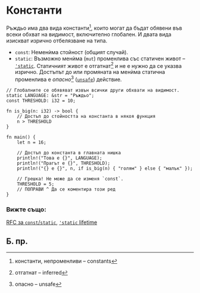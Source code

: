 # Константи

Ръждьо има два вида константи[^constants], които могат да бъдат обявени във
всеки обхват на видимост, включително глобален. И двата вида изискват изрично
отбелязване на типа.

* `const`: Неменѝма стойност (общият случай).
* `static`: Възможно менѝма (`mut`) променлива със статичен живот –
  [`'static`][static]. Статичният живот е отгатнат[^inferred] и не е нужно да
  се указва изрично. Достъпът до или промяната на менѝма статична променлива е
  *опасно*[^unsafe] ([`unsafe`][unsafe]) действие.

```rust,editable,ignore,mdbook-runnable
// Глобалните се обявяват извън всички други обхвати на видимост.
static LANGUAGE: &str = "Ръждьо";
const THRESHOLD: i32 = 10;

fn is_big(n: i32) -> bool {
    // Достъп до стойността на константа в някоя функция
    n > THRESHOLD
}

fn main() {
    let n = 16;

    // Достъп до константа в главната нишка
    println!("Това е {}", LANGUAGE);
    println!("Прагът е {}", THRESHOLD);
    println!("{} е {}", n, if is_big(n) { "голям" } else { "малък" });

    // Грешка! Не може да се изменя `const`.
    THRESHOLD = 5;
    // ПОПРАВИ ^ Да се коментира този ред
}
```

### Вижте също:

[RFC за `const`/`static`](
https://github.com/rust-lang/rfcs/blob/master/text/0246-const-vs-static.md),
[`'static` lifetime][static]

[static]: ../scope/lifetime/static_lifetime.md
[unsafe]: ../unsafe.md

## Б. пр.

[^constants]: константи, непроменливи – constants

[^inferred]: отгатнат – inferred

[^unsafe]: опасно – unsafe
